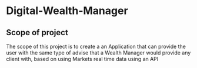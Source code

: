 # Digital-Wealth-Manager

## Scope of project

The scope of this project is to create a an Application that can provide the user with the same type of advise that a Wealth Manager would provide any client with, based on using Markets real time data using an API
